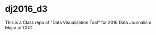 # dj2016_d3
This is a Class repo of "Data Visualization Tool" for 2016 Data Journalism Major of  CUC.
